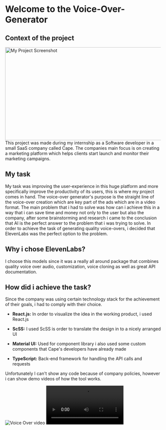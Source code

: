# Welcome to the Voice-Over-Generator

## Context of the project 

<img src="https://www.bycape.io/shareimage.png" alt="My Project Screenshot" width="550" height="300">
This project was made during my internship as a Software developer in a small SaaS company called Cape. The companies main focus is on creating a marketing platform which helps clients start launch and monitor their marketing campaigns.

## My task
My task was improving the user-experience in this huge platform and more specifically improve the productivity of its users, this is where my project comes in hand. The voice-over generator's purpose is the straight line of the voice-over creation which are key part of the ads which are in a video format. The main problem that i had to solve was how can i achieve this in a way that i can save time and money not only to the user but also the company, after some brainstorming and research i came to the conclusion that AI is the perfect answer to the problem that i was trying to solve. In order to achieve the task of generating quality voice-overs, i decided that ElevenLabs was the perfect option to the problem. 

## Why i chose ElevenLabs? 
I choose this models since it was a really all around package that combines quality voice over audio, customization, voice cloning as well as great API documentation. 

## How did i achieve the task? 

Since the company was using certain technology stack for the achievement of their goals, i had to comply with their choice. 

* **React.js:** In order to visualize the idea in the working product, i used React.js 

* **ScSS:** I used ScSS is order to translate the design in to a nicely arranged UI

* **Material UI:** Used for component library i also used some custom components that Cape's developers have already made
  
* **TypeScript:** Back-end framework for handling the API calls and requests

Unfortunately I can't show any code because of company policies, however i can show demo videos of how the tool works. 

![Voice Over video](https://www.youtube.com/watch?v=EwVVExC35cs)
<video controls width="250">
  <source src="https://www.youtube.com/watch?v=EwVVExC35cs" type="video/webm" />

  <source src="https://www.youtube.com/watch?v=EwVVExC35cs" type="video/mp4" />


</video>
